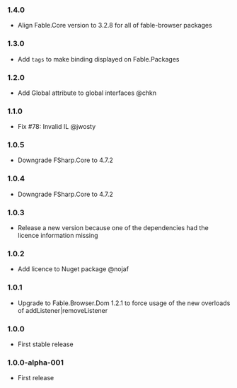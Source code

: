 ### 1.4.0 

* Align Fable.Core version to 3.2.8 for all of fable-browser packages

### 1.3.0 

* Add `tags` to make binding displayed on Fable.Packages

### 1.2.0

* Add Global attribute to global interfaces @chkn

### 1.1.0

* Fix #78: Invalid IL @jwosty

### 1.0.5

* Downgrade FSharp.Core to 4.7.2

### 1.0.4

* Downgrade FSharp.Core to 4.7.2

### 1.0.3

* Release a new version because one of the dependencies had the licence information missing

### 1.0.2

* Add licence to Nuget package @nojaf

### 1.0.1

* Upgrade to Fable.Browser.Dom 1.2.1 to force usage of the new overloads of addListener|removeListener

### 1.0.0

* First stable release

### 1.0.0-alpha-001

* First release
